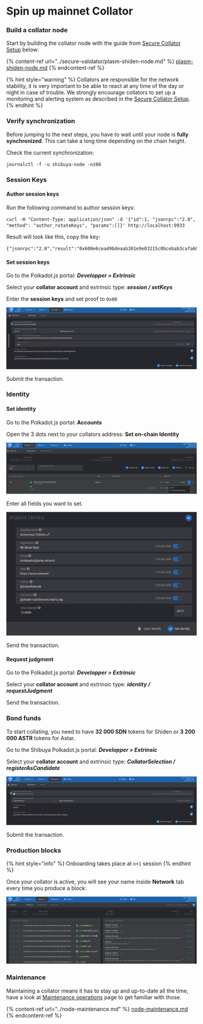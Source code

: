 # Spin up mainnet Collator

### Build a collator node <a href="#build-a-collator-node" id="build-a-collator-node"></a>

​Start by building the collator node with the guide from [Secure Collator Setup](../secure-validator/) below:

{% content-ref url="../secure-validator/plasm-shiden-node.md" %}
[plasm-shiden-node.md](../secure-validator/plasm-shiden-node.md)
{% endcontent-ref %}

{% hint style="warning" %}
Collators are responsible for the network stability, it is very important to be able to react at any time of the day or night in case of trouble. We strongly encourage collators to set up a monitoring and alerting system as described in the [Secure Collator Setup](../secure-validator/).
{% endhint %}

### Verify synchronization <a href="#verify-synchronization" id="verify-synchronization"></a>

Before jumping to the next steps, you have to wait until your node is **fully synchronized**. This can take a long time depending on the chain height.

Check the current synchronization:

```
journalctl -f -u shibuya-node -n100
```

### Session Keys

#### Author session keys

Run the following command to author session keys:

```
curl -H "Content-Type: application/json" -d '{"id":1, "jsonrpc":"2.0", "method": "author_rotateKeys", "params":[]}' http://localhost:9933
```

Result will look like this, copy the key:

```
{"jsonrpc":"2.0","result":"0x600e6cea49bdeaab301e9e03215c0bcebab3cafa608fe3b8fb6b07a820386048","id":1}
```

#### Set session keys <a href="#set-session-keys" id="set-session-keys"></a>

Go to the Polkadot.js portal: _**Developper > Extrinsic**_

Select your **collator account** and extrinsic type: _**session / setKeys**_

Enter the **session keys** and set proof to `0x00`

![](<../../../.gitbook/assets/image (111) (1) (1).png>)

Submit the transaction.

### Identity <a href="#identity" id="identity"></a>

#### Set identity <a href="#set-identity" id="set-identity"></a>

Go to the Polkadot.js portal: **Accounts**

Open the 3 dots next to your collators address: **Set on-chain Identity**

![](<../../../.gitbook/assets/image (119) (1) (1) (1) (1) (1).png>)

Enter all fields you want to set.

![](<../../../.gitbook/assets/image (117) (1) (1).png>)

Send the transaction.

#### Request judgment <a href="#request-judgment" id="request-judgment"></a>

Go to the Polkadot.js portal: _**Developper > Extrinsic**_

Select your **collator account** and extrinsic type: _**identity / requestJudgment**_

Send the transaction.

### Bond funds <a href="#bond-funds" id="bond-funds"></a>

To start collating, you need to have **32 000 SDN** tokens for Shiden or **3 200 000 ASTR** tokens for Astar.

Go to the Shibuya Polkadot.js portal: _**Developper > Extrinsic**_

Select your **collator account** and extrinsic type: _**CollatorSelection / registerAsCandidate**_

![](<../../../.gitbook/assets/image (116) (1) (1) (1).png>)

Submit the transaction.

### Production blocks <a href="#production-blocks" id="production-blocks"></a>

{% hint style="info" %}
Onboarding takes place at `n+1` session
{% endhint %}

Once your collator is active, you will see your name inside **Network** tab every time you produce a block:

![](<../../../.gitbook/assets/image (113) (1) (1).png>)

### Maintenance

Maintaining a collator means it has to stay up and up-to-date all the time, have a look at [Maintenance operations](../node-maintenance.md) page to get familiar with those.

{% content-ref url="../node-maintenance.md" %}
[node-maintenance.md](../node-maintenance.md)
{% endcontent-ref %}
